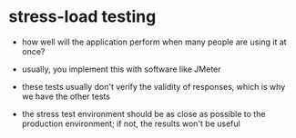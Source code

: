 # stress-load testing

- how well will the application perform when many people are using it at once?

- usually, you implement this with software like JMeter

- these tests usually don't verify the validity of responses, which is why we have the other tests

- the stress test environment should be as close as possible to the production
  environment; if not, the results won't be useful
